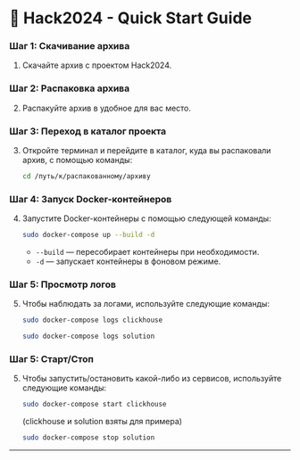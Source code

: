 
# 🚀 Hack2024 - Quick Start Guide

### Шаг 1: Скачивание архива

1. Скачайте архив с проектом Hack2024.

### Шаг 2: Распаковка архива

2. Распакуйте архив в удобное для вас место.

### Шаг 3: Переход в каталог проекта

3. Откройте терминал и перейдите в каталог, куда вы распаковали архив, с помощью команды:
   ```bash
   cd /путь/к/распакованному/архиву
   ```

### Шаг 4: Запуск Docker-контейнеров

4. Запустите Docker-контейнеры с помощью следующей команды:
   ```bash
   sudo docker-compose up --build -d
   ```
   - `--build` — пересобирает контейнеры при необходимости.
   - `-d` — запускает контейнеры в фоновом режиме.

### Шаг 5: Просмотр логов

5. Чтобы наблюдать за логами, используйте следующие команды:
   ```bash
   sudo docker-compose logs clickhouse
   ```
   ```bash
   sudo docker-compose logs solution
   ```

### Шаг 5: Старт/Стоп

5. Чтобы запустить/остановить какой-либо из сервисов, используйте следующие команды:
   ```bash
   sudo docker-compose start clickhouse 
   ```
   (clickhouse и solution взяты для примера)
   ```bash
   sudo docker-compose stop solution
   ```
   

---

